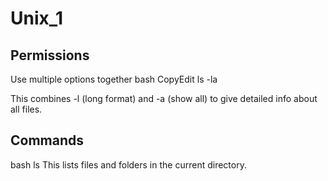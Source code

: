 # Unix_1

## Permissions 
Use multiple options together
bash
CopyEdit
ls -la

This combines -l (long format) and -a (show all) to give detailed info about all files.


## Commands
bash
ls
This lists files and folders in the current directory.